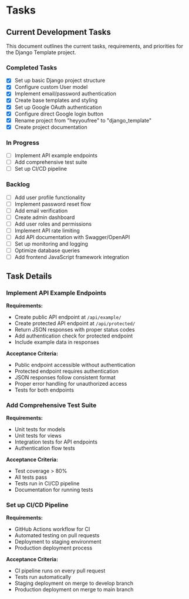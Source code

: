 # Tasks

## Current Development Tasks

This document outlines the current tasks, requirements, and priorities for the Django Template project.

### Completed Tasks

- [x] Set up basic Django project structure
- [x] Configure custom User model
- [x] Implement email/password authentication
- [x] Create base templates and styling
- [x] Set up Google OAuth authentication
- [x] Configure direct Google login button
- [x] Rename project from "heyyoufree" to "django_template"
- [x] Create project documentation

### In Progress

- [ ] Implement API example endpoints
- [ ] Add comprehensive test suite
- [ ] Set up CI/CD pipeline

### Backlog

- [ ] Add user profile functionality
- [ ] Implement password reset flow
- [ ] Add email verification
- [ ] Create admin dashboard
- [ ] Add user roles and permissions
- [ ] Implement API rate limiting
- [ ] Add API documentation with Swagger/OpenAPI
- [ ] Set up monitoring and logging
- [ ] Optimize database queries
- [ ] Add frontend JavaScript framework integration

## Task Details

### Implement API Example Endpoints

**Requirements:**
- Create public API endpoint at `/api/example/`
- Create protected API endpoint at `/api/protected/`
- Return JSON responses with proper status codes
- Add authentication check for protected endpoint
- Include example data in responses

**Acceptance Criteria:**
- Public endpoint accessible without authentication
- Protected endpoint requires authentication
- JSON responses follow consistent format
- Proper error handling for unauthorized access
- Tests for both endpoints

### Add Comprehensive Test Suite

**Requirements:**
- Unit tests for models
- Unit tests for views
- Integration tests for API endpoints
- Authentication flow tests

**Acceptance Criteria:**
- Test coverage > 80%
- All tests pass
- Tests run in CI/CD pipeline
- Documentation for running tests

### Set up CI/CD Pipeline

**Requirements:**
- GitHub Actions workflow for CI
- Automated testing on pull requests
- Deployment to staging environment
- Production deployment process

**Acceptance Criteria:**
- CI pipeline runs on every pull request
- Tests run automatically
- Staging deployment on merge to develop branch
- Production deployment on merge to main branch

